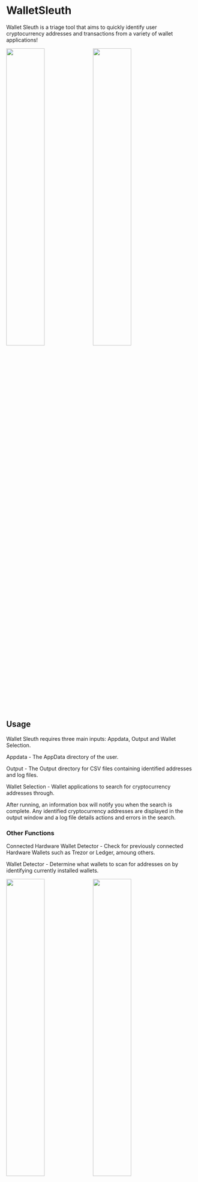 # WalletSleuth
Wallet Sleuth is a triage tool that aims to quickly identify user cryptocurrency addresses and transactions from a variety of wallet applications!

<p float="center">
  <img src="https://github.com/CH-CLARK/WalletSleuth/assets/117690646/c0027ccb-a079-4084-b47c-e58112b81821" width="45%" />
  <img src="https://github.com/CH-CLARK/WalletSleuth/assets/117690646/74ff07f6-8d14-4926-ab3b-08cac8eb2971" width="45%" />
</p>

## Usage
Wallet Sleuth requires three main inputs: Appdata, Output and Wallet Selection.

Appdata - The AppData directory of the user.

Output - The Output directory for CSV files containing identified addresses and log files.

Wallet Selection - Wallet applications to search for cryptocurrency addresses through.

After running, an information box will notify you when the search is complete. Any identified cryptocurrency addresses are displayed in the output window and a log file details actions and errors in the search.

### Other Functions
Connected Hardware Wallet Detector - Check for previously connected Hardware Wallets such as Trezor or Ledger, amoung others.

Wallet Detector - Determine what wallets to scan for addresses on by identifying currently installed wallets.

<p float="center">
  <img src="https://github.com/CH-CLARK/WalletSleuth/assets/117690646/7dc9bcc1-379f-4c24-8ce9-6637252dfaa1" width="45%" />
  <img src="https://github.com/CH-CLARK/WalletSleuth/assets/117690646/34d5f6c2-9aac-4206-92c3-bfb6e4881078" width="45%" />
</p>

## Supported Wallets
- Atomic Wallet
- Bitget (Brave, Chrome) (Formerly Bitkeep)
- Brave Browser Wallet
- Guarda (Chrome)
- Ledger Live
- MetaMask (Brave, Chrome, Edge)
- Opera Browser Wallet
- Phantom (Chrome)
- Exodus Wallet
- Wasabi Wallet
- Litecoin Core

## Limitations
- Currently the wallet finder function is limited to wallets in the 'Default' browser user profile, but the address finder will check all profiles for the selected browser.
- Support for Windows OS only.
- Requires Python 3.8 or higher
- To parse Transaction IDs from the cache, the brotli extension is required.



<p align="center">
  <strong><span style="font-size: 36px;">REMEMBER TO CONFIRM YOU OWN FINDINGS!</span></strong>
</p>
